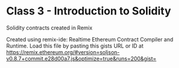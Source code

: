 # Class 3 - Introduction to Solidity

Solidity contracts created in Remix

Created using remix-ide: Realtime Ethereum Contract Compiler and Runtime. Load this file by pasting this gists URL or ID at https://remix.ethereum.org/#version=soljson-v0.8.7+commit.e28d00a7.js&optimize=true&runs=200&gist=
